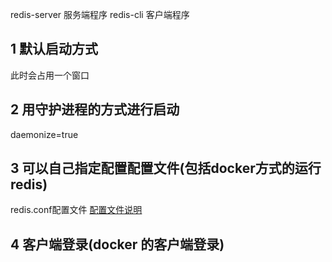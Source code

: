 redis-server 服务端程序
redis-cli 客户端程序

## 1 默认启动方式
此时会占用一个窗口

## 2 用守护进程的方式进行启动
daemonize=true

## 3 可以自己指定配置配置文件(包括docker方式的运行redis)
redis.conf配置文件
[配置文件说明]()

## 4 客户端登录(docker 的客户端登录)

